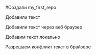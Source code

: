 ﻿#Создали my_first_repo

Добавили текст

Добавили текст через веб браузер

Добавим текст локально 

Разрешаем конфликт текст в брайзере
